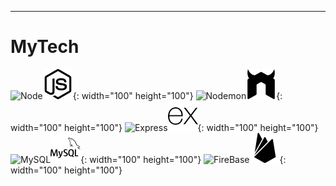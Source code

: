 

***


# MyTech
![Node](https://img.shields.io/badge/-%20NodeJS-brightgreen)![Node](https://github.com/Kh4B1/Kh4B1/blob/main/JPG/nodedotjs.svg){: width="100" height="100"}
![Nodemon](https://img.shields.io/badge/-Nodemon-yellowgreen)![Nodemon](https://github.com/Kh4B1/Kh4B1/blob/main/JPG/nodemon.svg){: width="100" height="100"}
![Express](https://img.shields.io/badge/-Express-lightgrey)![Express](https://github.com/Kh4B1/Kh4B1/blob/main/JPG/express.svg){: width="100" height="100"}
![MySQL](https://img.shields.io/badge/-MySQL-blue)![MySQL](https://github.com/Kh4B1/Kh4B1/blob/main/JPG/mysql.svg){: width="100" height="100"}
![FireBase](https://img.shields.io/badge/-Firebase-orange)![FireBase](https://github.com/Kh4B1/Kh4B1/blob/main/JPG/firebase.svg){: width="100" height="100"}

